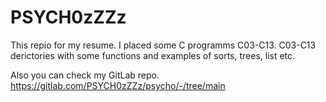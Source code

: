 # PSYCH0zZZz
This repio for my resume. I placed some C programms C03-C13.
C03-C13 derictories with some functions and examples of sorts, trees, list etc.

Also you can check my GitLab repo.
https://gitlab.com/PSYCH0zZZz/psycho/-/tree/main
